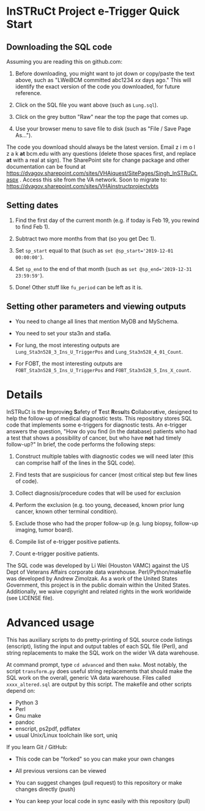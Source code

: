 InSTRuCt Project e-Trigger Quick Start
========

Downloading the SQL code
--------

Assuming you are reading this on github.com:

1. Before downloading, you might want to jot down or copy/paste the
text above, such as "LWeiBCM committed abc1234 *xx* days ago." This
will identify the exact version of the code you downloaded, for
future reference.

2. Click on the SQL file you want above (such as `Lung.sql`).

3. Click on the grey button "Raw" near the top the page that comes up.

4. Use your browser menu to save file to disk (such as "File / Save
Page As...").

The code you download should always be the latest version. Email z i m
o l z a k **at** bcm.edu with any questions (delete those spaces
first, and replace **at** with a real at sign). The SharePoint site
for change package and other documentation can be found at
https://dvagov.sharepoint.com/sites/VHAiquest/SitePages/Singh_InSTRuCt.aspx
. Access this site from the VA network. Soon to migrate to:
https://dvagov.sharepoint.com/sites/VHAinstructprojectvbts

Setting dates
--------

1. Find the first day of the current month (e.g. if today is Feb 19,
you rewind to find Feb 1).

2. Subtract two more months from that (so you get Dec 1).

3. Set `sp_start` equal to that (such as `set @sp_start='2019-12-01 00:00:00'`).

4. Set `sp_end` to the end of that month (such as `set @sp_end='2019-12-31 23:59:59'`).

5. Done! Other stuff like `fu_period` can be left as it is.

Setting other parameters and viewing outputs
--------

- You need to change all lines that mention MyDB and MySchema.

- You need to set your sta3n and sta6a.

- For lung, the most interesting outputs are
`Lung_Sta3n528_3_Ins_U_TriggerPos` and `Lung_Sta3n528_4_01_Count`.
- For FOBT, the most interesting outputs are
`FOBT_Sta3n528_5_Ins_U_TriggerPos` and `FOBT_Sta3n528_5_Ins_X_count`.




Details
========

InSTRuCt is the **I**mprovi**n**g **S**afety of **T**est
**R**es**u**lts **C**ollabora**t**ive, designed to help the follow-up
of medical diagnostic tests. This repository stores SQL code that
implements some e-triggers for diagnostic tests. An e-trigger answers
the question, "How do you find (in the database) patients who had a
test that shows a possibility of cancer, but who have **not** had
timely follow-up?" In brief, the code performs the following steps:

1. Construct multiple tables with diagnostic codes we will need later
(this can comprise half of the lines in the SQL code).

2. Find tests that are suspicious for cancer (most critical step but
few lines of code).

3. Collect diagnosis/procedure codes that will be used for exclusion

4. Perform the exclusion (e.g. too young, deceased, known prior lung
cancer, known other terminal condition).

5. Exclude those who had the proper follow-up (e.g. lung biopsy,
follow-up imaging, tumor board).

6. Compile list of e-trigger positive patients.

7. Count e-trigger positive patients.

The SQL code was developed by Li Wei (Houston VAMC) against the US
Dept of Veterans Affairs corporate data warehouse.
Perl/Python/makefile was developed by Andrew Zimolzak. As a work of
the United States Government, this project is in the public domain
within the United States. Additionally, we waive copyright and related
rights in the work worldwide (see LICENSE file).


Advanced usage
========

This has auxiliary scripts to do pretty-printing of SQL source code
listings (enscript), listing the input and output tables of each SQL
file (Perl), and string replacements to make the SQL work on the wider
VA data warehouse.

At command prompt, type `cd advanced` and then `make`. Most notably,
the script `transform.py` does useful string replacements that should
make the SQL work on the overall, generic VA data warehouse. Files
called `xxxx_altered.sql` are output by this script. The makefile and
other scripts depend on:

- Python 3
- Perl
- Gnu make
- pandoc
- enscript, ps2pdf, pdflatex
- usual Unix/Linux toolchain like sort, uniq

If you learn Git / GitHub:

- This code can be "forked" so you can make your own changes

- All previous versions can be viewed

- You can suggest changes (pull request) to this repository or make
changes directly (push)

- You can keep your local code in sync easily with this repository (pull)
